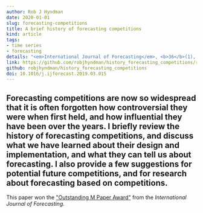 ```yaml
---
author: Rob J Hyndman
date: 2020-01-01
slug: forecasting-competitions
title: A brief history of forecasting competitions
kind: article
tags:
- time series
- forecasting
details: "<em>International Journal of Forecasting</em>, <b>36</b>(1), 7-14"
link: https://github.com/robjhyndman/history_forecasting_competitions/raw/master/forecasting-competitions.pdf
github: robjhyndman/history_forecasting_competitions
doi: 10.1016/j.ijforecast.2019.03.015
---
```

Forecasting competitions are now so widespread that it is often forgotten how controversial they were when first held, and how influential they have been over the years. I briefly review the history of forecasting competitions, and discuss what we have learned about their design and implementation, and what they can tell us about forecasting. I also provide a few suggestions for potential future competitions, and for research about forecasting based on competitions.
---

This paper won the ["Outstanding M Paper Award"](https://forecasters.org/blog/2020/11/09/announcement-ijf-best-paper-awards-from-m-competition/) from the *International Journal of Forecasting*.
